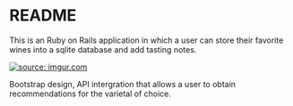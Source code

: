 # README

This is an Ruby on Rails application in which a user can store their favorite wines into a sqlite database and add tasting notes.

<a href="https://imgur.com/0PwvAwp"><img src="https://i.imgur.com/0PwvAwph.gif" title="source: imgur.com" /></a>


 Bootstrap design, API intergration that allows a user to obtain recommendations for the varietal of choice.


